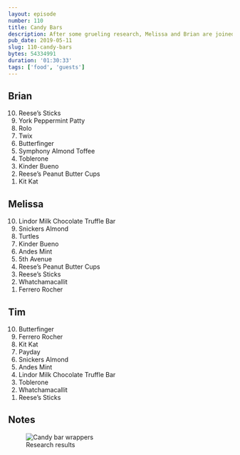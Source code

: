 ```yaml
---
layout: episode
number: 110
title: Candy Bars
description: After some grueling research, Melissa and Brian are joined again by Tim Binzel to discuss their favorite candy bars.
pub_date: 2019-05-11
slug: 110-candy-bars
bytes: 54334991
duration: '01:30:33'
tags: ['food', 'guests']
---
```


<h2>Brian</h2>
<ol reversed>
<li>Reese’s Sticks</li>
<li>York Peppermint Patty</li>
<li>Rolo</li>
<li>Twix</li>
<li>Butterfinger</li>
<li>Symphony Almond Toffee</li>
<li>Toblerone</li>
<li>Kinder Bueno</li>
<li>Reese’s Peanut Butter Cups</li>
<li>Kit Kat</li>
</ol>

<h2>Melissa</h2>
<ol reversed>
<li>Lindor Milk Chocolate Truffle Bar</li>
<li>Snickers Almond</li>
<li>Turtles</li>
<li>Kinder Bueno</li>
<li>Andes Mint</li>
<li>5th Avenue</li>
<li>Reese’s Peanut Butter Cups</li>
<li>Reese’s Sticks</li>
<li>Whatchamacallit</li>
<li>Ferrero Rocher</li>
</ol>

<h2>Tim</h2>
<ol reversed>
<li>Butterfinger</li>
<li>Ferrero Rocher</li>
<li>Kit Kat</li>
<li>Payday</li>
<li>Snickers Almond</li>
<li>Andes Mint</li>
<li>Lindor Milk Chocolate Truffle Bar</li>
<li>Toblerone</li>
<li>Whatchamacallit</li>
<li>Reese’s Sticks</li>
</ol>

<h2>Notes</h2>
<figure>
<img src="http://ttocdn.koser.us/img/candy-bar-wrappers.jpg" alt="Candy bar wrappers">
<figcaption>Research results</figcaption>
</figure>
